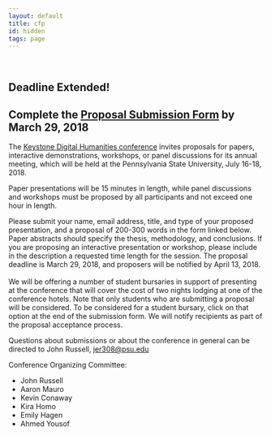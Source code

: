 ```yaml
---
layout: default
title: cfp
id: hidden
tags: page
---
```


<br/>

## Deadline Extended! ##
## Complete the [Proposal Submission Form](https://survey.az1.qualtrics.com/jfe/form/SV_egMH4JJ5NMXuDDn) by __March 29, 2018__ ##

The [Keystone Digital Humanities conference](http://keystonedh.network/2018/) invites proposals for papers, interactive demonstrations, workshops, or panel discussions for its annual meeting, which will be held at the Pennsylvania State University, July 16-18, 2018. 
<br/>

Paper presentations will be 15 minutes in length, while panel discussions and workshops must be proposed by all participants and not exceed one hour in length. 
<br/>

Please submit your name, email address, title, and type of your proposed presentation, and a proposal of 200-300 words in the form linked below. Paper abstracts should specify the thesis, methodology, and conclusions. If you are proposing an interactive presentation or workshop, please include in the description a requested time length for the session. The proposal deadline is March 29, 2018, and proposers will be notified by April 13, 2018.  
<br/>
We will be offering a number of student bursaries in support of presenting at the conference that will cover the cost of two nights lodging at one of the conference hotels. Note that only students who are submitting a proposal will be considered. To be considered for a student bursary, click on that option at the end of the submission form. We will notify recipients as part of the proposal acceptance process. 
<br/>

Questions about submissions or about the conference in general can be directed to John Russell, jer308@psu.edu 
<br/>
 
Conference Organizing Committee:
- John Russell 
- Aaron Mauro 
- Kevin Conaway 
- Kira Homo 
- Emily Hagen
- Ahmed Yousof
